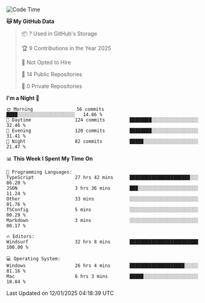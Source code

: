 <!--START_SECTION:waka-->
![Code Time](http://img.shields.io/badge/Code%20Time-6%2C518%20hrs%2041%20mins-blue)

**🐱 My GitHub Data** 

> 📦 ? Used in GitHub's Storage 
 > 
> 🏆 9 Contributions in the Year 2025
 > 
> 🚫 Not Opted to Hire
 > 
> 📜 14 Public Repositories 
 > 
> 🔑 0 Private Repositories 
 > 
**I'm a Night 🦉** 

```text
🌞 Morning                56 commits          ████░░░░░░░░░░░░░░░░░░░░░   14.66 % 
🌆 Daytime                124 commits         ████████░░░░░░░░░░░░░░░░░   32.46 % 
🌃 Evening                120 commits         ████████░░░░░░░░░░░░░░░░░   31.41 % 
🌙 Night                  82 commits          █████░░░░░░░░░░░░░░░░░░░░   21.47 % 
```


📊 **This Week I Spent My Time On** 

```text
💬 Programming Languages: 
TypeScript               27 hrs 42 mins      ██████████████████████░░░   86.20 % 
JSON                     3 hrs 36 mins       ███░░░░░░░░░░░░░░░░░░░░░░   11.24 % 
Other                    33 mins             ░░░░░░░░░░░░░░░░░░░░░░░░░   01.76 % 
TSConfig                 5 mins              ░░░░░░░░░░░░░░░░░░░░░░░░░   00.29 % 
Markdown                 3 mins              ░░░░░░░░░░░░░░░░░░░░░░░░░   00.17 % 

🔥 Editors: 
Windsurf                 32 hrs 8 mins       █████████████████████████   100.00 % 

💻 Operating System: 
Windows                  26 hrs 4 mins       ████████████████████░░░░░   81.16 % 
Mac                      6 hrs 3 mins        █████░░░░░░░░░░░░░░░░░░░░   18.84 % 
```


 Last Updated on 12/01/2025 04:18:39 UTC
<!--END_SECTION:waka-->

